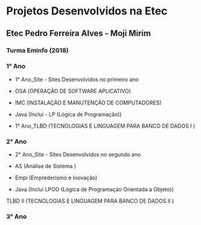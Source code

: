 # Projetos Desenvolvidos na Etec

## Etec Pedro Ferreira Alves - Moji Mirim

### Turma Eminfo (2018)

###  1° Ano

 

* 1° Ano_Site - Sites Desenvolvidos no primeiro ano 

* OSA (OPERAÇÃO DE SOFTWARE APLICATIVO)

* IMC (INSTALAÇÃO E MANUTENÇÃO DE COMPUTADORES)

* Java (Inclui - LP (Lógica de Programação))

* 1° Ano_TLBD (TECNOLOGIAS E LINGUAGEM PARA BANCO DE DADOS I )

### 2° Ano 

* 2° Ano_Site - Sites Desenvolvidos no segundo ano 

* AS (Análise de Sistema )

* Empi (Emprederismo e Inovação)

* Java (Inclui LPOO (Lógica de Programação Orientada a Objeto))

TLBD II   (TECNOLOGIAS E LINGUAGEM PARA BANCO DE DADOS II )

### 3° Ano
